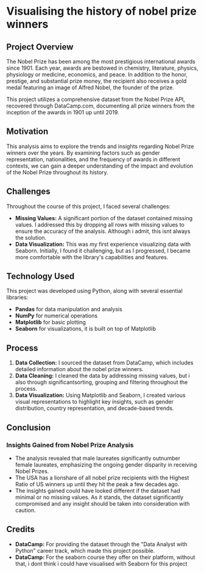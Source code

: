 # Visualising the history of nobel prize winners

## Project Overview
The Nobel Prize has been among the most prestigious international awards since 1901. Each year, awards are bestowed in chemistry, literature, physics, physiology or medicine, economics, and peace. In addition to the honor, prestige, and substantial prize money, the recipient also receives a gold medal featuring an image of Alfred Nobel, the founder of the prize. 

This project utilizes a comprehensive dataset from the Nobel Prize API, recovered through DataCamp.com, documenting all prize winners from the inception of the awards in 1901 up until 2019. 

## Motivation
This analysis aims to explore the trends and insights regarding Nobel Prize winners over the years. By examining factors such as gender representation, nationalities, and the frequency of awards in different contexts, we can gain a deeper understanding of the impact and evolution of the Nobel Prize throughout its history.

## Challenges
Throughout the course of this project, I faced several challenges:

- **Missing Values:** A significant portion of the dataset contained missing values. I addressed this by dropping all rows with missing values to ensure the accuracy of the analysis. Although i admit, this isnt always the solution.
- **Data Visualization:** This was my first experience visualizing data with Seaborn. Initially, I found it challenging, but as I progressed, I became more comfortable with the library's capabilities and features.

## Technology Used
This project was developed using Python, along with several essential libraries:
- **Pandas** for data manipulation and analysis
- **NumPy** for numerical operations
- **Matplotlib** for basic plotting
- **Seaborn** for visualizations, it is built on top of Matplotlib

## Process
1. **Data Collection:** I sourced the dataset from DataCamp, which includes detailed information about the nobel prize winners.
2. **Data Cleaning:** I cleaned the data by addressing missing values, but i also through significantsorting, grouping and filtering throughout the process. 
4. **Data Visualization:** Using Matplotlib and Seaborn, I created various visual representations to highlight key insights, such as gender distribution, country representation, and decade-based trends.

## Conclusion
### Insights Gained from Nobel Prize Analysis
-  The analysis revealed that male laureates significantly outnumber female laureates, emphasizing the ongoing gender disparity in receiving Nobel Prizes.
-  The USA has a lionshare of all nobel prize recipients with the Highest Ratio of US winners up until they hit the peak a few decades ago.
- The insights gained could have looked different if the dataset had minimal or no missing values. As it stands, the dataset significantly compromised and any insight should be taken into consideration with caution.


## Credits
- **DataCamp:** For providing the dataset through the "Data Analyst with Python" career track, which made this project possible.
- **DataCamp:** For the seaborn course they offer on their platform, without that, i dont think i could have visualised with Seaborn for this project
